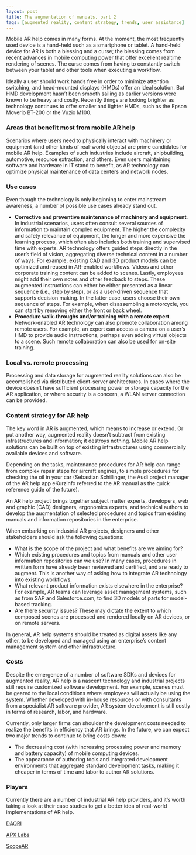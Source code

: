 ```yaml
---
layout: post
title: The augmentation of manuals, part 2
tags: [augmented reality, content strategy, trends, user assistance]
---
```


Mobile AR help comes in many forms. At the moment, the most frequently used device is a hand-held such as a smartphone or tablet. A hand-held device for AR is both a blessing and a curse; the blessing comes from recent advances in mobile computing power that offer excellent realtime rendering of scenes. The curse comes from having to constantly switch between your tablet and other tools when executing a workflow.

Ideally a user should work hands free in order to minimize attention switching, and head-mounted displays (HMDs) offer an ideal solution. But HMD development hasn’t been smooth sailing as earlier versions were known to be heavy and costly. Recently things are looking brighter as technology continues to offer smaller and lighter HMDs, such as the Epson Moverio BT-200 or the Vuzix M100.

### Areas that benefit most from mobile AR help

Scenarios where users need to physically interact with machinery or equipment (and other kinds of real-world objects) are prime candidates for mobile AR help. Examples of such industries include aircraft, shipbuilding, automotive, resource extraction, and others. Even users maintaining software and hardware in IT stand to benefit, as AR technology can optimize physical maintenance of data centers and network nodes.

### Use cases

Even though the technology is only beginning to enter mainstream awareness, a number of possible use cases already stand out.

- **Corrective and preventive maintenance of machinery and equipment**. In industrial scenarios, users often consult several sources of information to maintain complex equipment. The higher the complexity and safety relevance of equipment, the longer and more expensive the learning process, which often also includes both training and supervised time with experts. AR technology offers guided steps directly in the user’s field of vision, aggregating diverse technical content in a number of ways. For example, existing CAD and 3D product models can be optimized and reused in AR-enabled workflows. Videos and other corporate training content can be added to scenes. Lastly, employees might add their own notes and other feedback to steps. These augmented instructions can either be either presented as a linear sequence (i.e., step by step), or as a user-driven sequence that supports decision making. In the latter case, users choose their own sequence of steps. For example, when disassembling a motorcycle, you can start by removing either the front or back wheel.
- **Procedure walk-throughs and/or training with a remote expert**. Network-enabled AR technology can also promote collaboration among remote users. For example, an expert can access a camera on a user’s HMD to provide audio instructions, perhaps even adding virtual objects to a scene. Such remote collaboration can also be used for on-site training.

### Local vs. remote processing

Processing and data storage for augmented reality solutions can also be accomplished via distributed client-server architectures. In cases where the device doesn’t have sufficient processing power or storage capacity for the AR application, or where security is a concern, a WLAN server connection can be provided.

### Content strategy for AR help

The key word in AR is augmented, which means to increase or extend. Or put another way, augmented reality doesn’t subtract from existing infrastructures and information; it destroys nothing. Mobile AR help solutions can be built on top of existing infrastructures using commercially available devices and software.

Depending on the tasks, maintenance procedures for AR help can range from complex repair steps for aircraft engines, to simple procedures for checking the oil in your car (Sebastian Schillinger, the Audi project manager of the AR help app eKurzinfo referred to the AR manual as the quick reference guide of the future).

An AR help project brings together subject matter experts, developers, web and graphic (CAD) designers, ergonomics experts, and technical authors to develop the augmentation of selected procedures and topics from existing manuals and information repositories in the enterprise.

When embarking on industrial AR projects, designers and other stakeholders should ask the following questions:

- What is the scope of the project and what benefits are we aiming for?
- Which existing procedures and topics from manuals and other user information repositories can we use? In many cases, procedures in written form have already been reviewed and certified, and are ready to augment. This is another way of asking how to integrate AR technology into existing workflows.
- What relevant product information exists elsewhere in the enterprise? For example, AR teams can leverage asset management systems, such as from SAP and Salesforce.com, to find 3D models of parts for model-based tracking.
- Are there security issues? These may dictate the extent to which composed scenes are processed and rendered locally on AR devices, or on remote servers.

In general, AR help systems should be treated as digital assets like any other, to be developed and managed using an enterprise’s content management system and other infrastructure.

### Costs

Despite the emergence of a number of software SDKs and devices for augmented reality, AR help is a nascent technology and industrial projects still require customized software development. For example, scenes must be geared to the local conditions where employees will actually be using the system. Whether developed with in-house resources or with consultants from a specialist AR software provider, AR system development is still costly in terms of research, labor, and hardware.

Currently, only larger firms can shoulder the development costs needed to realize the benefits in efficiency that AR brings. In the future, we can expect two major trends to continue to bring costs down:

- The decreasing cost (with increasing processing power and memory and battery capacity) of mobile computing devices.
- The appearance of authoring tools and integrated development environments that aggregate standard development tasks, making it cheaper in terms of time and labor to author AR solutions.

### Players

Currently there are a number of industrial AR help providers, and it’s worth taking a look at their case studies to get a better idea of real-world implementations of AR help.

[DAQRI](http://daqri.com/)

[APX Labs](http://www.apx-labs.com/)

[ScopeAR](http://www.scopear.com/)

